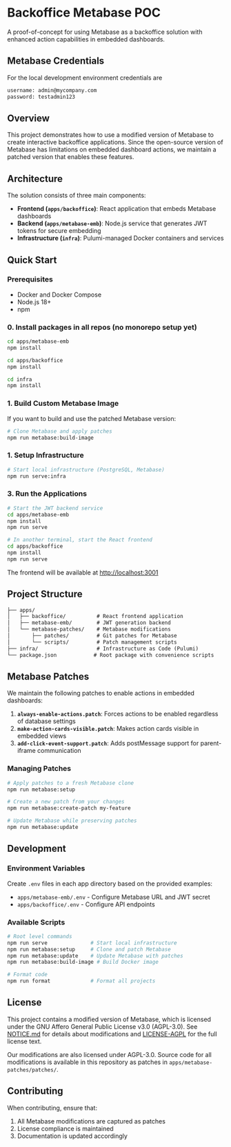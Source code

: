 # Backoffice Metabase POC

A proof-of-concept for using Metabase as a backoffice solution with enhanced action capabilities in embedded dashboards.

## Metabase Credentials

For the local development environment credentials are

```txt
username: admin@mycompany.com
password: testadmin123
```

## Overview

This project demonstrates how to use a modified version of Metabase to create interactive backoffice applications. Since the open-source version of Metabase has limitations on embedded dashboard actions, we maintain a patched version that enables these features.

## Architecture

The solution consists of three main components:

- **Frontend (`apps/backoffice`)**: React application that embeds Metabase dashboards
- **Backend (`apps/metabase-emb`)**: Node.js service that generates JWT tokens for secure embedding
- **Infrastructure (`infra`)**: Pulumi-managed Docker containers and services

## Quick Start

### Prerequisites

- Docker and Docker Compose
- Node.js 18+
- npm

### 0. Install packages in all repos (no monorepo setup yet)

```bash
cd apps/metabase-emb
npm install

cd apps/backoffice
npm install

cd infra
npm install

```

### 1. Build Custom Metabase Image

If you want to build and use the patched Metabase version:

```bash
# Clone Metabase and apply patches
npm run metabase:build-image
```

### 1. Setup Infrastructure

```bash
# Start local infrastructure (PostgreSQL, Metabase)
npm run serve:infra
```

### 3. Run the Applications

```bash
# Start the JWT backend service
cd apps/metabase-emb
npm install
npm run serve

# In another terminal, start the React frontend
cd apps/backoffice
npm install
npm run serve
```

The frontend will be available at <http://localhost:3001>

## Project Structure

```txt
├── apps/
│   ├── backoffice/          # React frontend application
│   ├── metabase-emb/        # JWT generation backend
│   └── metabase-patches/    # Metabase modifications
│       ├── patches/         # Git patches for Metabase
│       └── scripts/         # Patch management scripts
├── infra/                   # Infrastructure as Code (Pulumi)
└── package.json            # Root package with convenience scripts
```

## Metabase Patches

We maintain the following patches to enable actions in embedded dashboards:

1. **`always-enable-actions.patch`**: Forces actions to be enabled regardless of database settings
2. **`make-action-cards-visible.patch`**: Makes action cards visible in embedded views
3. **`add-click-event-support.patch`**: Adds postMessage support for parent-iframe communication

### Managing Patches

```bash
# Apply patches to a fresh Metabase clone
npm run metabase:setup

# Create a new patch from your changes
npm run metabase:create-patch my-feature

# Update Metabase while preserving patches
npm run metabase:update
```

## Development

### Environment Variables

Create `.env` files in each app directory based on the provided examples:

- `apps/metabase-emb/.env` - Configure Metabase URL and JWT secret
- `apps/backoffice/.env` - Configure API endpoints

### Available Scripts

```bash
# Root level commands
npm run serve              # Start local infrastructure
npm run metabase:setup     # Clone and patch Metabase
npm run metabase:update    # Update Metabase with patches
npm run metabase:build-image # Build Docker image

# Format code
npm run format             # Format all projects
```

## License

This project contains a modified version of Metabase, which is licensed under the GNU Affero General Public License v3.0 (AGPL-3.0). See [NOTICE.md](NOTICE.md) for details about modifications and [LICENSE-AGPL](LICENSE-AGPL) for the full license text.

Our modifications are also licensed under AGPL-3.0. Source code for all modifications is available in this repository as patches in `apps/metabase-patches/patches/`.

## Contributing

When contributing, ensure that:

1. All Metabase modifications are captured as patches
2. License compliance is maintained
3. Documentation is updated accordingly
